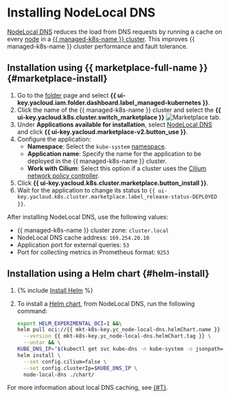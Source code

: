 # Installing NodeLocal DNS

[NodeLocal DNS](/marketplace/products/yc/node-local-dns) reduces the load from DNS requests by running a cache on every [node](../../concepts/index.md#node-group) in a [{{ managed-k8s-name }} cluster](../../concepts/index.md#kubernetes-cluster). This improves {{ managed-k8s-name }} cluster performance and fault tolerance.

## Installation using {{ marketplace-full-name }} {#marketplace-install}

1. Go to the [folder](../../../resource-manager/concepts/resources-hierarchy.md#folder) page and select **{{ ui-key.yacloud.iam.folder.dashboard.label_managed-kubernetes }}**.
1. Click the name of the {{ managed-k8s-name }} cluster and select the **{{ ui-key.yacloud.k8s.cluster.switch_marketplace }}** ![Marketplace](../../../_assets/console-icons/shopping-cart.svg) tab.
1. Under **Applications available for installation**, select [NodeLocal DNS](/marketplace/products/yc/node-local-dns) and click **{{ ui-key.yacloud.marketplace-v2.button_use }}**.
1. Configure the application:
   * **Namespace**: Select the `kube-system` [namespace](../../concepts/index.md#namespace).
   * **Application name**: Specify the name for the application to be deployed in the {{ managed-k8s-name }} cluster.
   * **Work with Cilium**: Select this option if a cluster uses the [Cilium network policy controller](../../concepts/network-policy.md#cilium).
1. Click **{{ ui-key.yacloud.k8s.cluster.marketplace.button_install }}**.
1. Wait for the application to change its status to `{{ ui-key.yacloud.k8s.cluster.marketplace.label_release-status-DEPLOYED }}`.

After installing NodeLocal DNS, use the following values:
* {{ managed-k8s-name }} cluster zone: `cluster.local`
* NodeLocal DNS cache address: `169.254.20.10`
* Application port for external queries: `53`
* Port for collecting metrics in Prometheus format: `9253`

## Installation using a Helm chart {#helm-install}

1. {% include [Install Helm](../../../_includes/managed-kubernetes/helm-install.md) %}

1. To install a [Helm chart](https://helm.sh/docs/topics/charts/), from NodeLocal DNS, run the following command:

   ```bash
   export HELM_EXPERIMENTAL_OCI=1 &&\
   helm pull oci://{{ mkt-k8s-key.yc_node-local-dns.helmChart.name }} \
     --version {{ mkt-k8s-key.yc_node-local-dns.helmChart.tag }} \
     --untar && \
   KUBE_DNS_IP="$(kubectl get svc kube-dns -n kube-system -o jsonpath={.spec.clusterIP})" && \
   helm install \
     --set config.cilium=false \
     --set config.clusterIp=$KUBE_DNS_IP \
     node-local-dns ./chart/
   ```

For more information about local DNS caching, see [{#T}](../../tutorials/node-local-dns.md).